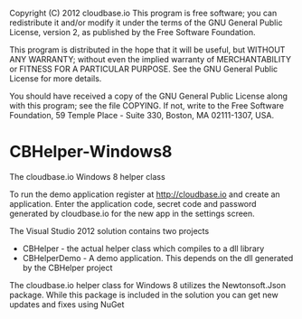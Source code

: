 Copyright (C) 2012 cloudbase.io
This program is free software; you can redistribute it and/or modify it under
the terms of the GNU General Public License, version 2, as published by
the Free Software Foundation.
 
This program is distributed in the hope that it will be useful,
but WITHOUT ANY WARRANTY; without even the implied warranty of MERCHANTABILITY
or FITNESS FOR A PARTICULAR PURPOSE.  See the GNU General Public License
for more details.
 
You should have received a copy of the GNU General Public License
along with this program; see the file COPYING.  If not, write to the Free
Software Foundation, 59 Temple Place - Suite 330, Boston, MA
02111-1307, USA.

CBHelper-Windows8
=================

The cloudbase.io Windows 8 helper class

To run the demo application register at http://cloudbase.io and create an application. Enter the application code, secret code and password generated by cloudbase.io for the new app in the settings screen.

The Visual Studio 2012 solution contains two projects
- CBHelper - the actual helper class which compiles to a dll library
- CBHelperDemo - A demo application. This depends on the dll generated by the CBHelper project

The cloudbase.io helper class for Windows 8 utilizes the Newtonsoft.Json package. While this package
is included in the solution you can get new updates and fixes using NuGet